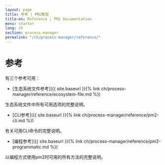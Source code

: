 ```yaml
---
layout: page
title: 参考 | PM2教程
title-en: Reference | PM2 Documentation
menu: starter
lang: ch
section: process-manager
permalink: "/ch/process-manager/reference/"
---
```


# 参考

有三个参考可用：

- [生态系统文件参考]({{ site.baseurl }}{% link ch/process-manager/reference/ecosystem-file.md %})

生态系统文件中所有可用选项的完整说明。

- [CLI参考]({{ site.baseurl }}{% link ch/process-manager/reference/pm2-cli.md %})

有关可用CLI命令的完整说明。

- [编程参考]({{ site.baseurl }}{% link ch/process-manager/reference/pm2-programmatic.md %})

以编程方式使用pm2时可用的所有方法的完整说明。